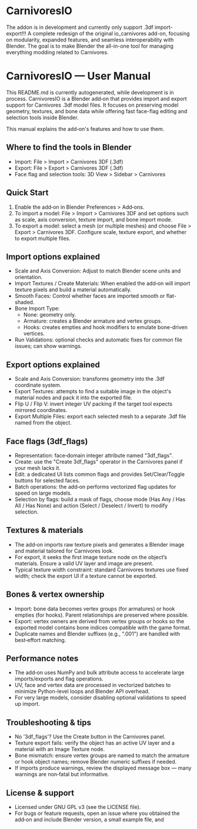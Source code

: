 # CarnivoresIO
The addon is in development and currently only support .3df import-export!!!
A complete redesign of the original io_carnivores add-on, focusing on modularity, expanded features, and seamless interoperability with Blender. The goal is to make Blender the all-in-one tool for managing everything modding related to Carnivores.

# CarnivoresIO — User Manual
This README.md is currently autogenerated, while development is in process.
CarnivoresIO is a Blender add‑on that provides import and export support for Carnivores .3df model files. It focuses on preserving model geometry, textures, and bone data while offering fast face-flag editing and selection tools inside Blender.

This manual explains the add‑on's features and how to use them.

## Where to find the tools in Blender
- Import: File > Import > Carnivores 3DF (.3df)
- Export: File > Export > Carnivores 3DF (.3df)
- Face flag and selection tools: 3D View > Sidebar > Carnivores

## Quick Start
1. Enable the add‑on in Blender Preferences > Add‑ons.
2. To import a model: File > Import > Carnivores 3DF and set options such as scale, axis conversion, texture import, and bone import mode.
3. To export a model: select a mesh (or multiple meshes) and choose File > Export > Carnivores 3DF. Configure scale, texture export, and whether to export multiple files.

## Import options explained
- Scale and Axis Conversion: Adjust to match Blender scene units and orientation.
- Import Textures / Create Materials: When enabled the add‑on will import texture pixels and build a material automatically.
- Smooth Faces: Control whether faces are imported smooth or flat-shaded.
- Bone Import Type:
  - None: geometry only.
  - Armature: creates a Blender armature and vertex groups.
  - Hooks: creates empties and hook modifiers to emulate bone-driven vertices.
- Run Validations: optional checks and automatic fixes for common file issues; can show warnings.

## Export options explained
- Scale and Axis Conversion: transforms geometry into the .3df coordinate system.
- Export Textures: attempts to find a suitable image in the object's material nodes and pack it into the exported file.
- Flip U / Flip V: invert integer UV packing if the target tool expects mirrored coordinates.
- Export Multiple Files: export each selected mesh to a separate .3df file named from the object.

## Face flags (3df_flags)
- Representation: face‑domain integer attribute named "3df_flags".
- Create: use the "Create 3df_flags" operator in the Carnivores panel if your mesh lacks it.
- Edit: a dedicated UI lists common flags and provides Set/Clear/Toggle buttons for selected faces.
- Batch operations: the add‑on performs vectorized flag updates for speed on large models.
- Selection by flags: build a mask of flags, choose mode (Has Any / Has All / Has None) and action (Select / Deselect / Invert) to modify selection.

## Textures & materials
- The add‑on imports raw texture pixels and generates a Blender image and material tailored for Carnivores look.
- For export, it seeks the first image texture node on the object’s materials. Ensure a valid UV layer and image are present.
- Typical texture width constraint: standard Carnivores textures use fixed width; check the export UI if a texture cannot be exported.

## Bones & vertex ownership
- Import: bone data becomes vertex groups (for armatures) or hook empties (for hooks). Parent relationships are preserved where possible.
- Export: vertex owners are derived from vertex groups or hooks so the exported model contains bone indices compatible with the game format.
- Duplicate names and Blender suffixes (e.g., ".001") are handled with best‑effort matching.

## Performance notes
- The add‑on uses NumPy and bulk attribute access to accelerate large imports/exports and flag operations.
- UV, face and vertex data are processed in vectorized batches to minimize Python-level loops and Blender API overhead.
- For very large models, consider disabling optional validations to speed up import.

## Troubleshooting & tips
- No '3df_flags'? Use the Create button in the Carnivores panel.
- Texture export fails: verify the object has an active UV layer and a material with an Image Texture node.
- Bone mismatch: ensure vertex groups are named to match the armature or hook object names; remove Blender numeric suffixes if needed.
- If imports produce warnings, review the displayed message box — many warnings are non‑fatal but informative.

## License & support
- Licensed under GNU GPL v3 (see the LICENSE file).
- For bugs or feature requests, open an issue where you obtained the add‑on and include Blender version, a small example file, and
